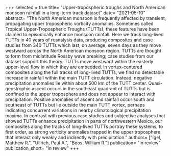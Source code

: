 +++
selected = true
title= "Upper-tropospheric troughs and North American monsoon rainfall in a long-term track dataset"
date= "2021-05-10"
abstract= "The North American monsoon is frequently affected by transient, propagating upper tropospheric vorticity anomalies.  Sometimes called Tropical Upper-Tropospheric Troughs (TUTTs), these features have been claimed to episodically enhance monsoon rainfall.  Here we track long-lived TUTTs in 40 years of reanalysis data, producing composites and case studies from 340 TUTTs which last, on average, seven days as they move westward across the North American monsoon region.  TUTTs are thought to form from midlatitude Rossby wave breaking; case studies from our dataset support this theory.  TUTTs move westward within the easterly upper-level flow in which they are embedded.  In vortex-centered composites along the full tracks of long-lived TUTTs, we find no detectable increase in rainfall within the main TUTT circulation.  Instead, negative precipitation anomalies lie within about 500 km of the TUTT center.  Quasi-geostrophic ascent occurs in the southeast quadrant of TUTTs but is confined to the upper troposphere and does not appear to interact with precipitation.  Positive anomalies of ascent and rainfall occur south and southeast of TUTTs but lie outside the main TUTT vortex, perhaps indicating concurrent variations in nearby climatological precipitation maxima. In contrast with previous case studies and subjective analyses that showed TUTTs enhance precipitation in parts of northwestern Mexico, our composites along the tracks of long-lived TUTTs portray these systems, to first order, as strong vorticity anomalies trapped in the upper troposphere that interact only weakly and indirectly with precipitation."
authors= ["Igel, Matthew R.", "Ullrich, Paul A.", "Boos, William R."]
publication= "in review"
publication_short= "in review" 
+++


